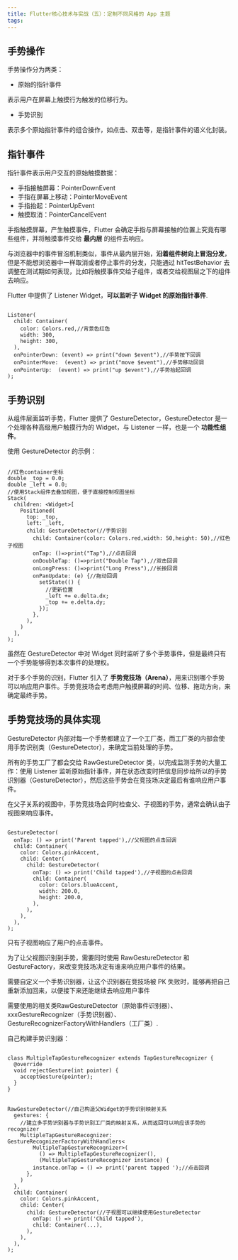 ```yaml
---
title: Flutter核心技术与实战（五）：定制不同风格的 App 主题
tags:
---
```


## 手势操作

手势操作分为两类：

* 原始的指针事件

表示用户在屏幕上触摸行为触发的位移行为。

* 手势识别

表示多个原始指针事件的组合操作，如点击、双击等，是指针事件的语义化封装。


## 指针事件


指针事件表示用户交互的原始触摸数据：

* 手指接触屏幕：PointerDownEvent
* 手指在屏幕上移动：PointerMoveEvent
* 手指抬起：PointerUpEvent
* 触摸取消：PointerCancelEvent

手指触摸屏幕，产生触摸事件，Flutter 会确定手指与屏幕接触的位置上究竟有哪些组件，并将触摸事件交给 **最内层** 的组件去响应。

与浏览器中的事件冒泡机制类似，事件从最内层开始，**沿着组件树向上冒泡分发**，但是不能想浏览器中一样取消或者停止事件的分发，只能通过 hitTestBehavior 去调整在测试期如何表现，比如将触摸事件交给子组件，或者交给视图层之下的组件去响应。


Flutter 中提供了 Listener Widget，**可以监听子 Widget 的原始指针事件**.
```

Listener(
  child: Container(
    color: Colors.red,//背景色红色
    width: 300,
    height: 300,
  ),
  onPointerDown: (event) => print("down $event"),//手势按下回调
  onPointerMove:  (event) => print("move $event"),//手势移动回调
  onPointerUp:  (event) => print("up $event"),//手势抬起回调
);
```

## 手势识别


从组件层面监听手势，Flutter 提供了 GestureDetector，GestureDetector 是一个处理各种高级用户触摸行为的 Widget，与 Listener 一样，也是一个  **功能性组件**。


使用 GestureDetector 的示例：

```

//红色container坐标
double _top = 0.0;
double _left = 0.0;
//使用Stack组件去叠加视图，便于直接控制视图坐标
Stack(
  children: <Widget>[
    Positioned(
      top: _top,
      left: _left,
      child: GestureDetector(//手势识别
        child: Container(color: Colors.red,width: 50,height: 50),//红色子视图
        onTap: ()=>print("Tap"),//点击回调
        onDoubleTap: ()=>print("Double Tap"),//双击回调
        onLongPress: ()=>print("Long Press"),//长按回调
        onPanUpdate: (e) {//拖动回调
          setState(() {
            //更新位置
            _left += e.delta.dx;
            _top += e.delta.dy;
          });
        },
      ),
    )
  ],
);
```
虽然在 GestureDetector 中对 Widget 同时监听了多个手势事件，但是最终只有一个手势能够得到本次事件的处理权。

对于多个手势的识别，Flutter 引入了 **手势竞技场（Arena）**，用来识别哪个手势可以响应用户事件。手势竞技场会考虑用户触摸屏幕的时间、位移、拖动方向，来确定最终手势。


## 手势竞技场的具体实现



GestureDetector 内部对每一个手势都建立了一个工厂类，而工厂类的内部会使用手势识别类（GestureDetector），来确定当前处理的手势。

所有的手势工厂了都会交给 RawGestureDetector 类，以完成监测手势的大量工作：使用 Listener 监听原始指针事件，并在状态改变时把信息同步给所以的手势识别器（GestureDetector），然后这些手势会在竞技场决定最后有谁响应用户事件。


在父子关系的视图中，手势竞技场会同时检查父、子视图的手势，通常会确认由子视图来响应事件。


```

GestureDetector(
  onTap: () => print('Parent tapped'),//父视图的点击回调
  child: Container(
    color: Colors.pinkAccent,
    child: Center(
      child: GestureDetector(
        onTap: () => print('Child tapped'),//子视图的点击回调
        child: Container(
          color: Colors.blueAccent,
          width: 200.0,
          height: 200.0,
        ),
      ),
    ),
  ),
);
```

只有子视图响应了用户的点击事件。



为了让父视图识别到手势，需要同时使用 RawGestureDetector 和 GestureFactory，来改变竞技场决定有谁来响应用户事件的结果。

需要自定义一个手势识别器，让这个识别器在竞技场被 PK 失败时，能够再把自己重新添加回来，以便接下来还能继续去响应用户事件

需要使用的相关类RawGestureDetector（原始事件识别器）、xxxGestureRecognizer（手势识别器）、GestureRecognizerFactoryWithHandlers（工厂类）.

自己构建手势识别器：

```

class MultipleTapGestureRecognizer extends TapGestureRecognizer {
  @override
  void rejectGesture(int pointer) {
    acceptGesture(pointer);
  }
}
```


```

RawGestureDetector(//自己构造父Widget的手势识别映射关系
  gestures: {
    //建立多手势识别器与手势识别工厂类的映射关系，从而返回可以响应该手势的recognizer
    MultipleTapGestureRecognizer: GestureRecognizerFactoryWithHandlers<
        MultipleTapGestureRecognizer>(
          () => MultipleTapGestureRecognizer(),
          (MultipleTapGestureRecognizer instance) {
        instance.onTap = () => print('parent tapped ');//点击回调
      },
    )
  },
  child: Container(
    color: Colors.pinkAccent,
    child: Center(
      child: GestureDetector(//子视图可以继续使用GestureDetector
        onTap: () => print('Child tapped'),
        child: Container(...),
      ),
    ),
  ),
);
```